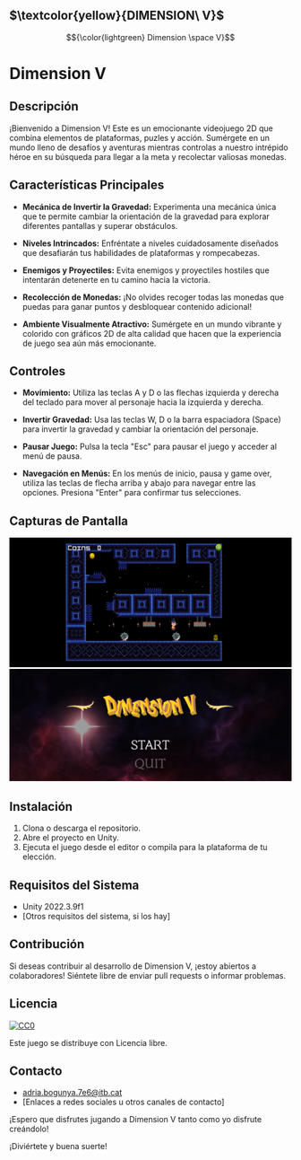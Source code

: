 ## $\textcolor{yellow}{DIMENSION\ V}$

$${\color{lightgreen} Dimension \space V}$$

# Dimension V

## Descripción

¡Bienvenido a Dimension V! Este es un emocionante videojuego 2D que combina elementos de plataformas, puzles y acción. Sumérgete en un mundo lleno de desafíos y aventuras mientras controlas a nuestro intrépido héroe en su búsqueda para llegar a la meta y recolectar valiosas monedas.

## Características Principales

- **Mecánica de Invertir la Gravedad:** Experimenta una mecánica única que te permite cambiar la orientación de la gravedad para explorar diferentes pantallas y superar obstáculos.

- **Niveles Intrincados:** Enfréntate a niveles cuidadosamente diseñados que desafiarán tus habilidades de plataformas y rompecabezas.

- **Enemigos y Proyectiles:** Evita enemigos y proyectiles hostiles que intentarán detenerte en tu camino hacia la victoria.

- **Recolección de Monedas:** ¡No olvides recoger todas las monedas que puedas para ganar puntos y desbloquear contenido adicional!

- **Ambiente Visualmente Atractivo:** Sumérgete en un mundo vibrante y colorido con gráficos 2D de alta calidad que hacen que la experiencia de juego sea aún más emocionante.

## Controles

- **Movimiento:** Utiliza las teclas A y D o las flechas izquierda y derecha del teclado para mover al personaje hacia la izquierda y derecha.

- **Invertir Gravedad:** Usa las teclas W, D o la barra espaciadora (Space) para invertir la gravedad y cambiar la orientación del personaje.

- **Pausar Juego:** Pulsa la tecla "Esc" para pausar el juego y acceder al menú de pausa.

- **Navegación en Menús:** En los menús de inicio, pausa y game over, utiliza las teclas de flecha arriba y abajo para navegar entre las opciones. Presiona "Enter" para confirmar tus selecciones.

## Capturas de Pantalla

![Captura de Pantalla 1](/screenshots/screenshot1.png)
![Captura de Pantalla 2](/screenshots/screenshot2.png)

## Instalación

1. Clona o descarga el repositorio.
2. Abre el proyecto en Unity.
3. Ejecuta el juego desde el editor o compila para la plataforma de tu elección.

## Requisitos del Sistema

- Unity 2022.3.9f1
- [Otros requisitos del sistema, si los hay]

## Contribución

Si deseas contribuir al desarrollo de Dimension V, ¡estoy abiertos a colaboradores! Siéntete libre de enviar pull requests o informar problemas.

## Licencia

[![CC0](https://licensebuttons.net/p/zero/1.0/88x31.png)](https://creativecommons.org/publicdomain/zero/1.0/)

Este juego se distribuye con Licencia libre.

## Contacto

- adria.bogunya.7e6@itb.cat
- [Enlaces a redes sociales u otros canales de contacto]

¡Espero que disfrutes jugando a Dimension V tanto como yo disfrute creándolo!

¡Diviértete y buena suerte!


